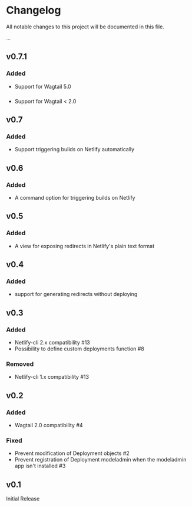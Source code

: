 # Changelog

All notable changes to this project will be documented in this file.

...

## v0.7.1

### Added

- Support for Wagtail 5.0

###

- Support for Wagtail < 2.0

## v0.7

### Added

- Support triggering builds on Netlify automatically

## v0.6

### Added

- A command option for triggering builds on Netlify

## v0.5

### Added

- A view for exposing redirects in Netlify's plain text format

## v0.4

### Added

- support for generating redirects without deploying

## v0.3

### Added

- Netlify-cli 2.x compatibility #13
- Possibility to define custom deployments function #8

### Removed

- Netlify-cli 1.x compatibility #13

## v0.2

### Added

- Wagtail 2.0 compatibility #4

### Fixed

- Prevent modification of Deployment objects #2
- Prevent registration of Deployment modeladmin when the modeladmin app isn't installed #3

## v0.1

Initial Release
